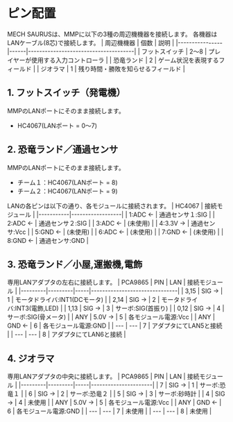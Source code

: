 # ピン配置
MECH SAURUSは、MMPに以下の3種の周辺機機器を接続します。
各機器はLANケーブル(8芯)で接続します。
| 周辺機機器     | 個数 | 説明                                 |
|----------------|------|--------------------------------------|
| フットスイッチ | 2～8 | プレイヤーが使用する入力コントローラ |
| 恐竜ランド     | 2    | ゲーム状況を表現するフィールド       |
| ジオラマ       | 1    | 残り時間・勝敗を知らせるフィールド   |

## 1. フットスイッチ（発電機）
MMPのLANポートにそのまま接続します。
- HC4067(LANポート = 0～7)

## 2. 恐竜ランド／通過センサ
MMPのLANポートにそのまま接続します。
- チーム１：HC4067(LANポート = 8)
- チーム２：HC4067(LANポート = 9)

LANの各ピンは以下の通り、各モジュールに接続されます。
| HC4067    | 接続モジュール   |
|-----------|------------------|
| 1:ADC  ← | 通過センサ１:SIG |
| 2:ADC  ← | 通過センサ２:SIG |
| 3:ADC  ← | (未使用)         |
| 4:3.3V → | 通過センサ:Vcc   |
| 5:GND  ← | (未使用)         |
| 6:ADC  ← | (未使用)         |
| 7:GND  ← | (未使用)         |
| 8:GND  ← | 通過センサ:GND   |

## 3. 恐竜ランド／小屋,運搬機,電飾
専用LANアダプタの左右に接続します。
| PCA9865 | PIN      | LAN | 接続モジュール               |
|---------|---------|-----|-------------------------------|
| 3,15    | SIG  → |  1  | モータドライバ:INT1(DCモータ) |
| 2,14    | SIG  → |  2  | モータドライバ:INT3(電飾,LED) |
| 1,13    | SIG  → |  3  | サーボ:SIG(首振り)            |
| 0,12    | SIG  → |  4  | サーボ:SIG(骨メータ)          |
| ANY     | 5.0V → |  5  | 各モジュール電源:Vcc          |
| ANY     | GND  ← |  6  | 各モジュール電源:GND          |
| ---     | ---     |  7  | アダプタにてLAN5と接続        |
| ---     | ---     |  8  | アダプタにてLAN6と接続        |

## 4. ジオラマ
専用LANアダプタの中央に接続します。
| PCA9865 | PIN     | LAN | 接続モジュール       |
|---------|---------|-----|----------------------|
| 7       | SIG  → |  1  | サーボ:恐竜１        |
| 6       | SIG  → |  2  | サーボ:恐竜２        |
| 5       | SIG  → |  3  | サーボ:砂時計        |
| 4       | SIG  → |  4  | 未使用               |
| ANY     | 5.0V → |  5  | 各モジュール電源:Vcc |
| ANY     | GND  ← |  6  | 各モジュール電源:GND |
| ---     | ---     |  7  | 未使用               |
| ---     | ---     |  8  | 未使用               |
